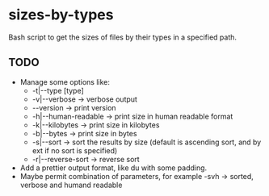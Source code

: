 sizes-by-types
==============

Bash script to get the sizes of files by their types in a specified path.

TODO
----
- Manage some options like:
    - -t|--type [type]
    - -v|--verbose -> verbose output
    - --version -> print version
    - -h|--human-readable -> print size in human readable format
    - -k|--kilobytes -> print size in kilobytes
    - -b|--bytes -> print size in bytes
    - -s|--sort -> sort the results by size (default is ascending sort, and by ext if no sort is specified)
    - -r|--reverse-sort -> reverse sort
- Add a prettier output format, like du with some padding.
- Maybe permit combination of parameters, for example -svh -> sorted, verbose and humand readable
